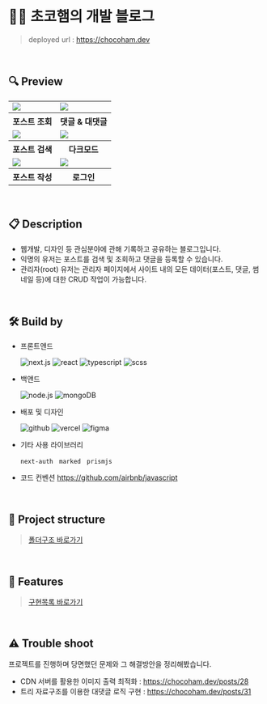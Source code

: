 # 👨‍💻 초코햄의 개발 블로그

> deployed url : https://chocoham.dev

<br/>

## 🔍 Preview

<table>
  <tr>
    <td>
      <image src="https://github.com/banma1234/myBlog-migration/assets/77619465/a4fd17c8-fbbb-45f4-8c33-5ab3a37b37e5"/>
    </td>
        <td>
      <image src="https://github.com/banma1234/myBlog-migration/assets/77619465/671e2562-89c5-44c2-a7b6-279f8bfb2122"/>
    </td>
  </tr>
  <tr>
    <th>포스트 조회</th>
    <th>댓글 & 대댓글</th>
  </tr>
    <tr>
    <td>
      <image src="https://github.com/banma1234/myBlog-migration/assets/77619465/2d4e8715-2bbc-4a59-8194-d200bdbd5a4a"/>
    </td>
        <td>
      <image src="https://github.com/banma1234/myBlog-migration/assets/77619465/9e809a7d-2cf3-409b-aff6-7fd591240729"/>
    </td>
  </tr>
  <tr>
    <th>포스트 검색</th>
    <th>다크모드</th>
  </tr>
    </tr>
    <tr>
    <td>
      <image src="https://github.com/banma1234/myBlog-migration/assets/77619465/dc7de19c-6504-4b16-a7ea-2ef6f1d389fb"/>
    </td>
        <td>
      <image src="https://github.com/banma1234/myBlog-migration/assets/77619465/7d352087-e972-4662-933c-3e900362aa95"/>
    </td>
  </tr>
  <tr>
    <th>포스트 작성</th>
    <th>로그인</th>
  </tr>
</table>

<br/>

## 📋 Description

- 웹개발, 디자인 등 관심분야에 관해 기록하고 공유하는 블로그입니다.
- 익명의 유저는 포스트를 검색 및 조회하고 댓글을 등록할 수 있습니다.
- 관리자(root) 유저는 관리자 페이지에서 사이트 내의 모든 데이터(포스트, 댓글, 썸네일 등)에 대한 CRUD 작업이 가능합니다.

<br/>

## 🛠️ Build by

- 프론트앤드

  ![next.js](https://img.shields.io/badge/next.js-444444?style=for-the-badge&logo=next.js)
  ![react](https://img.shields.io/badge/react-444444?style=for-the-badge&logo=react)
  ![typescript](https://img.shields.io/badge/typescript-444444?style=for-the-badge&logo=typescript)
  ![scss](https://img.shields.io/badge/scss-444444?style=for-the-badge&logo=sass)

- 백앤드

  ![node.js](https://img.shields.io/badge/node.js-444444?style=for-the-badge&logo=node.js)
  ![mongoDB](https://img.shields.io/badge/mongoDB-444444?style=for-the-badge&logo=mongoDB)

- 배포 및 디자인

  ![github](https://img.shields.io/badge/github-444444?style=for-the-badge&logo=github)
  ![vercel](https://img.shields.io/badge/vercel-444444?style=for-the-badge&logo=vercel)
  ![figma](https://img.shields.io/badge/figma-444444?style=for-the-badge&logo=figma)

- 기타 사용 라이브러리

  `next-auth` &nbsp; `marked` &nbsp; `prismjs`

- 코드 컨벤션
  https://github.com/airbnb/javascript

<br/>

## 🌲 Project structure

> [폴더구조 바로가기](https://github.com/banma1234/myBlog-migration/blob/main/docs/projectTree.md)

<br/>

## 🚀 Features

> [구현목록 바로가기](https://github.com/banma1234/myBlog-migration/blob/main/docs/features.md)

<br/>

## ⚠️ Trouble shoot

프로젝트를 진행하며 당면했던 문제와 그 해결방안을 정리해봤습니다.

- CDN 서버를 활용한 이미지 출력 최적화 : https://chocoham.dev/posts/28
- 트리 자료구조를 이용한 대댓글 로직 구현 : https://chocoham.dev/posts/31
